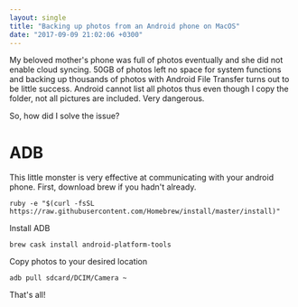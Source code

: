 ```yaml
---
layout: single
title: "Backing up photos from an Android phone on MacOS"
date: "2017-09-09 21:02:06 +0300"
---
```


My beloved mother's phone was full of photos eventually and she did not enable cloud syncing. 50GB of photos left no space for system functions and backing up thousands of photos with Android File Transfer turns out to be little success. Android cannot list all photos thus even though I copy the folder, not all pictures are included. Very dangerous.

So, how did I solve the issue?

# ADB

This little monster is very effective at communicating with your android phone. First, download brew if you hadn't already.

```
ruby -e "$(curl -fsSL https://raw.githubusercontent.com/Homebrew/install/master/install)"
```

Install ADB

```
brew cask install android-platform-tools
```

Copy photos to your desired location

```
adb pull sdcard/DCIM/Camera ~
```

That's all!

